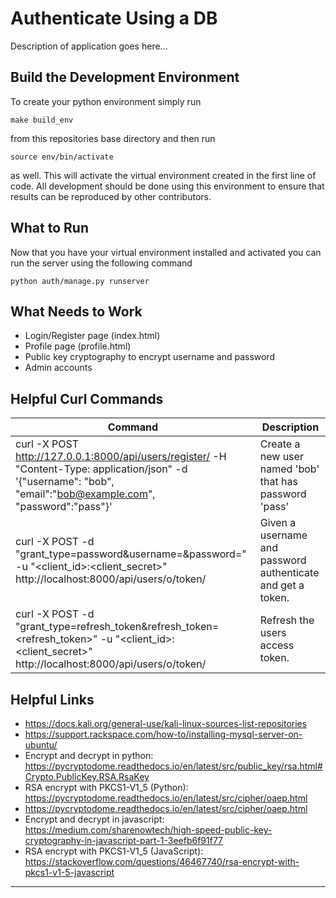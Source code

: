 # Authenticate Using a DB
Description of application goes here...


## Build the Development Environment
To create your python environment simply run
```
make build_env
```
from this repositories base directory and then run
```
source env/bin/activate
```
as well. This will activate the virtual environment 
created in the first line of code. All development should
be done using this environment to ensure that results can
be reproduced by other contributors.


## What to Run
Now that you have your virtual environment installed
and activated you can run the server using the following command
```
python auth/manage.py runserver
```


## What Needs to Work

* Login/Register page (index.html)
* Profile page (profile.html)
* Public key cryptography to encrypt username and password
* Admin accounts


## Helpful Curl Commands

| Command | Description
|---      |---
|  curl -X POST http://127.0.0.1:8000/api/users/register/ -H "Content-Type: application/json" -d '{"username": "bob", "email":"bob@example.com", "password":"pass"}' | Create a new user named 'bob' that has password 'pass' |
| curl -X POST -d "grant_type=password&username=<username>&password=<password>" -u "<client_id>:<client_secret>" http://localhost:8000/api/users/o/token/ | Given a username and password authenticate and get a token. |
| curl -X POST -d "grant_type=refresh_token&refresh_token=<refresh_token>" -u "<client_id>:<client_secret>" http://localhost:8000/api/users/o/token/ | Refresh the users access token. |


## Helpful Links

* https://docs.kali.org/general-use/kali-linux-sources-list-repositories
* https://support.rackspace.com/how-to/installing-mysql-server-on-ubuntu/
* Encrypt and decrypt in python: https://pycryptodome.readthedocs.io/en/latest/src/public_key/rsa.html#Crypto.PublicKey.RSA.RsaKey
* RSA encrypt with PKCS1-V1_5 (Python): https://pycryptodome.readthedocs.io/en/latest/src/cipher/oaep.html
* https://pycryptodome.readthedocs.io/en/latest/src/cipher/oaep.html
* Encrypt and decrypt in javascript: https://medium.com/sharenowtech/high-speed-public-key-cryptography-in-javascript-part-1-3eefb6f91f77
* RSA encrypt with PKCS1-V1_5 (JavaScript): https://stackoverflow.com/questions/46467740/rsa-encrypt-with-pkcs1-v1-5-javascript

---

